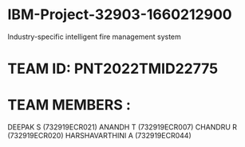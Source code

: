 # IBM-Project-32903-1660212900
Industry-specific intelligent fire management system

# TEAM ID: PNT2022TMID22775
# TEAM MEMBERS : 
DEEPAK S (732919ECR021)
ANANDH T (732919ECR007)
CHANDRU R (732919ECR020)
HARSHAVARTHINI A (732919ECR044)
